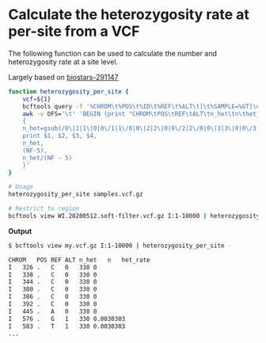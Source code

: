 # Calculate the heterozygosity rate at per-site from a VCF

The following function can be used to calculate the number and heterozygosity rate at a site level.

Largely based on [biostars-291147](https://www.biostars.org/p/291147/)

```bash
function heterozygosity_per_site {
    vcf=${1}
    bcftools query -f '%CHROM\t%POS\t%ID\t%REF\t%ALT\t[\t%SAMPLE=%GT]\n' ${vcf} | \
    awk -v OFS='\t' 'BEGIN {print "CHROM\tPOS\tREF\tALT\tn_het\tn\thet_rate"} 
    {
    n_het=gsub(/0\|1|1\|0|0\/1|1\/0|0\|2|2\|0|0\/2|2\/0|0\|3|3\|0|0\/3|3\/0|0\|4|4\|0|0\/4|4\/0/, "" ); 
    print $1, $2, $3, $4, 
    n_het,
    (NF-5),
    n_het/(NF - 5)
    }'
}

# Usage
heterozygosity_per_site samples.vcf.gz

# Restrict to region
bcftools view WI.20200512.soft-filter.vcf.gz I:1-10000 | heterozygosity_per_site -
```

__Output__

```bash
$ bcftools view my.vcf.gz I:1-10000 | heterozygosity_per_site -

CHROM	POS	REF	ALT	n_het	n	het_rate
I	326	.	C	0	330	0
I	338	.	C	0	330	0
I	344	.	C	0	330	0
I	380	.	C	0	330	0
I	386	.	C	0	330	0
I	392	.	C	0	330	0
I	445	.	A	0	330	0
I	576	.	G	1	330	0.0030303
I	583	.	T	1	330	0.0030303
...
```

